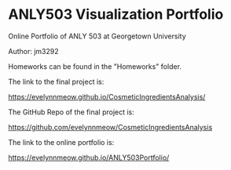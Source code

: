 # ANLY503 Visualization Portfolio

Online Portfolio of ANLY 503 at Georgetown University

Author: jm3292

Homeworks can be found in the "Homeworks" folder.

The link to the final project is:

https://evelynnmeow.github.io/CosmeticIngredientsAnalysis/

The GitHub Repo of the final project is:

https://github.com/evelynnmeow/CosmeticIngredientsAnalysis

The link to the online portfolio is:

https://evelynnmeow.github.io/ANLY503Portfolio/


